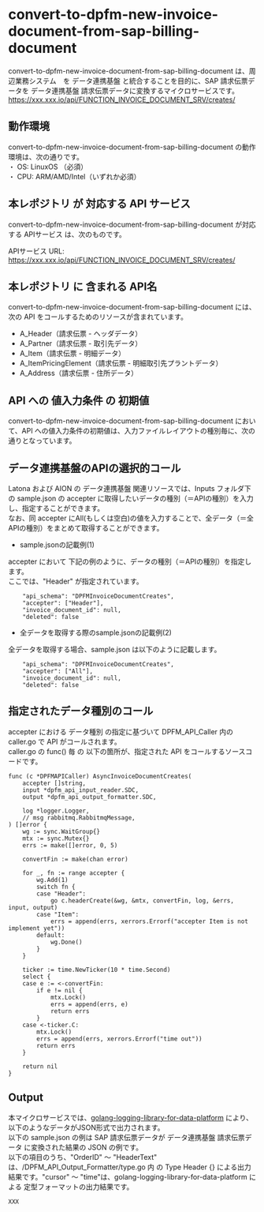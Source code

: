 # convert-to-dpfm-new-invoice-document-from-sap-billing-document

convert-to-dpfm-new-invoice-document-from-sap-billing-document は、周辺業務システム　を データ連携基盤 と統合することを目的に、SAP 請求伝票データを データ連携基盤 請求伝票データに変換するマイクロサービスです。  
https://xxx.xxx.io/api/FUNCTION_INVOICE_DOCUMENT_SRV/creates/

## 動作環境

convert-to-dpfm-new-invoice-document-from-sap-billing-document の動作環境は、次の通りです。  
・ OS: LinuxOS （必須）  
・ CPU: ARM/AMD/Intel（いずれか必須）  


## 本レポジトリ が 対応する API サービス
convert-to-dpfm-new-invoice-document-from-sap-billing-document が対応する APIサービス は、次のものです。

APIサービス URL: https://xxx.xxx.io/api/FUNCTION_INVOICE_DOCUMENT_SRV/creates/

## 本レポジトリ に 含まれる API名
convert-to-dpfm-new-invoice-document-from-sap-billing-document には、次の API をコールするためのリソースが含まれています。  

* A_Header（請求伝票 - ヘッダデータ）
* A_Partner（請求伝票 - 取引先データ）
* A_Item（請求伝票 - 明細データ）
* A_ItemPricingElement（請求伝票 - 明細取引先プラントデータ）
* A_Address（請求伝票 - 住所データ）

## API への 値入力条件 の 初期値
convert-to-dpfm-new-invoice-document-from-sap-billing-document において、API への値入力条件の初期値は、入力ファイルレイアウトの種別毎に、次の通りとなっています。  

## データ連携基盤のAPIの選択的コール

Latona および AION の データ連携基盤 関連リソースでは、Inputs フォルダ下の sample.json の accepter に取得したいデータの種別（＝APIの種別）を入力し、指定することができます。  
なお、同 accepter にAll(もしくは空白)の値を入力することで、全データ（＝全APIの種別）をまとめて取得することができます。  

* sample.jsonの記載例(1)  

accepter において 下記の例のように、データの種別（＝APIの種別）を指定します。  
ここでは、"Header" が指定されています。    
  
```
	"api_schema": "DPFMInvoiceDocumentCreates",
	"accepter": ["Header"],
	"invoice_document_id": null,
	"deleted": false
```
  
* 全データを取得する際のsample.jsonの記載例(2)  

全データを取得する場合、sample.json は以下のように記載します。  

```
	"api_schema": "DPFMInvoiceDocumentCreates",
	"accepter": ["All"],
	"invoice_document_id": null,
	"deleted": false
```

## 指定されたデータ種別のコール

accepter における データ種別 の指定に基づいて DPFM_API_Caller 内の caller.go で API がコールされます。  
caller.go の func() 毎 の 以下の箇所が、指定された API をコールするソースコードです。  

```
func (c *DPFMAPICaller) AsyncInvoiceDocumentCreates(
	accepter []string,
	input *dpfm_api_input_reader.SDC,
	output *dpfm_api_output_formatter.SDC,

	log *logger.Logger,
	// msg rabbitmq.RabbitmqMessage,
) []error {
	wg := sync.WaitGroup{}
	mtx := sync.Mutex{}
	errs := make([]error, 0, 5)

	convertFin := make(chan error)

	for _, fn := range accepter {
		wg.Add(1)
		switch fn {
		case "Header":
			go c.headerCreate(&wg, &mtx, convertFin, log, &errs, input, output)
		case "Item":
			errs = append(errs, xerrors.Errorf("accepter Item is not implement yet"))
		default:
			wg.Done()
		}
	}
    
	ticker := time.NewTicker(10 * time.Second)
	select {
	case e := <-convertFin:
		if e != nil {
			mtx.Lock()
			errs = append(errs, e)
			return errs
		}
	case <-ticker.C:
		mtx.Lock()
		errs = append(errs, xerrors.Errorf("time out"))
		return errs
	}

	return nil
}
```

## Output  
本マイクロサービスでは、[golang-logging-library-for-data-platform](https://github.com/latonaio/golang-logging-library-for-data-platform) により、以下のようなデータがJSON形式で出力されます。  
以下の sample.json の例は SAP 請求伝票データが データ連携基盤 請求伝票データ に変換された結果の JSON の例です。  
以下の項目のうち、"OrderID" ～ "HeaderText" は、/DPFM_API_Output_Formatter/type.go 内 の Type Header {} による出力結果です。"cursor" ～ "time"は、golang-logging-library-for-data-platform による 定型フォーマットの出力結果です。  

```
XXX
```
